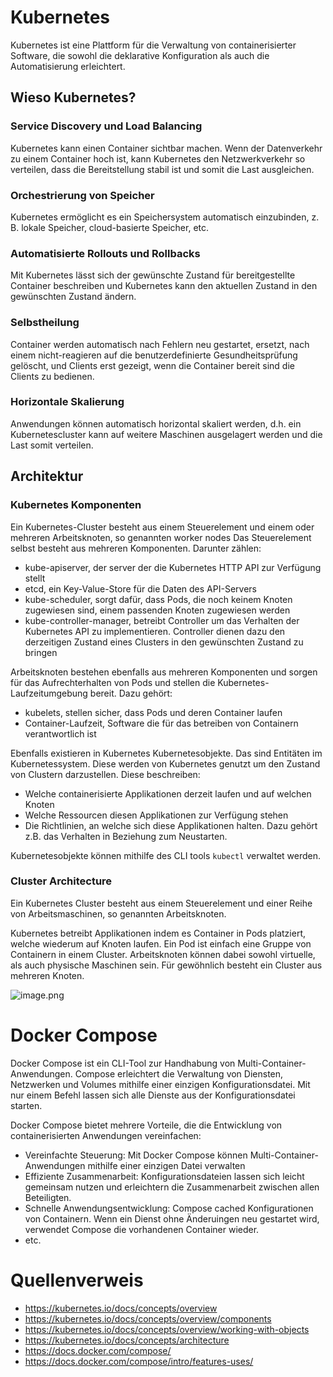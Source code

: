 # Kubernetes

Kubernetes ist eine Plattform für die Verwaltung von containerisierter Software, die sowohl die deklarative Konfiguration als auch die Automatisierung erleichtert.

## Wieso Kubernetes?

### Service Discovery und Load Balancing
Kubernetes kann einen Container sichtbar machen. Wenn der Datenverkehr zu einem Container hoch ist, kann Kubernetes den Netzwerkverkehr so verteilen, dass die Bereitstellung stabil ist und somit die Last ausgleichen.

### Orchestrierung von Speicher
Kubernetes ermöglicht es ein Speichersystem automatisch einzubinden, z. B. lokale Speicher, cloud-basierte Speicher, etc.

### Automatisierte Rollouts und Rollbacks
Mit Kubernetes lässt sich der gewünschte Zustand für bereitgestellte Container beschreiben und Kubernetes kann den aktuellen Zustand in den gewünschten Zustand ändern. 

### Selbstheilung
Container werden automatisch nach Fehlern neu gestartet, ersetzt, nach einem nicht-reagieren auf die benutzerdefinierte Gesundheitsprüfung gelöscht, und Clients erst gezeigt, wenn die Container bereit sind die Clients zu bedienen.

### Horizontale Skalierung
Anwendungen können automatisch horizontal skaliert werden, d.h. ein Kubernetescluster kann auf weitere Maschinen ausgelagert werden und die Last somit verteilen.

## Architektur

### Kubernetes Komponenten

Ein Kubernetes-Cluster besteht aus einem Steuerelement und einem oder mehreren Arbeitsknoten, so genannten worker nodes Das Steuerelement selbst besteht aus mehreren Komponenten. Darunter zählen:
- kube-apiserver, der server der die Kubernetes HTTP API zur Verfügung stellt
- etcd, ein Key-Value-Store für die Daten des API-Servers
- kube-scheduler, sorgt dafür, dass Pods, die noch keinem Knoten zugewiesen sind, einem passenden Knoten zugewiesen werden
- kube-controller-manager, betreibt Controller um das Verhalten der Kubernetes API zu implementieren. Controller dienen dazu den derzeitigen Zustand eines Clusters in den gewünschten Zustand zu bringen

Arbeitsknoten bestehen ebenfalls aus mehreren Komponenten und sorgen für das Aufrechterhalten von Pods und stellen die Kubernetes-Laufzeitumgebung bereit. Dazu gehört:

- kubelets, stellen sicher, dass Pods und deren Container laufen
- Container-Laufzeit, Software die für das betreiben von Containern verantwortlich ist

Ebenfalls existieren in Kubernetes Kubernetesobjekte. Das sind Entitäten im Kubernetessystem. Diese werden von Kubernetes genutzt um den Zustand von Clustern darzustellen. Diese beschreiben:
- Welche containerisierte Applikationen derzeit laufen und auf welchen Knoten
- Welche Ressourcen diesen Applikationen zur Verfügung stehen
- Die Richtlinien, an welche sich diese Applikationen halten. Dazu gehört z.B. das Verhalten in Beziehung zum Neustarten.

Kubernetesobjekte können mithilfe des CLI tools `kubectl` verwaltet werden.

### Cluster Architecture

Ein Kubernetes Cluster besteht aus einem Steuerelement und einer Reihe von Arbeitsmaschinen, so genannten Arbeitsknoten.

Kubernetes betreibt Applikationen indem es Container in Pods platziert, welche wiederum auf Knoten laufen. Ein Pod ist einfach eine Gruppe von Containern in einem Cluster. Arbeitsknoten können dabei sowohl virtuelle, als auch physische Maschinen sein. Für gewöhnlich besteht ein Cluster aus mehreren Knoten.

![image.png](https://kubernetes.io/docs/concepts/architecture/)

# Docker Compose

Docker Compose ist ein CLI-Tool zur Handhabung von Multi-Container-Anwendungen. Compose erleichtert die Verwaltung von Diensten, Netzwerken und Volumes mithilfe einer einzigen Konfigurationsdatei. Mit nur einem Befehl lassen sich alle Dienste aus der Konfigurationsdatei starten.

Docker Compose bietet mehrere Vorteile, die die Entwicklung von containerisierten Anwendungen vereinfachen:
- Vereinfachte Steuerung: Mit Docker Compose können Multi-Container-Anwendungen mithilfe einer einzigen Datei verwalten
- Effiziente Zusammenarbeit: Konfigurationsdateien lassen sich leicht gemeinsam nutzen und erleichtern die Zusammenarbeit zwischen allen Beteiligten.
- Schnelle Anwendungsentwicklung: Compose cached Konfigurationen von Containern. Wenn ein Dienst ohne Änderuingen neu gestartet wird, verwendet Compose die vorhandenen Container wieder. 
- etc.

# Quellenverweis
- https://kubernetes.io/docs/concepts/overview
- https://kubernetes.io/docs/concepts/overview/components
- https://kubernetes.io/docs/concepts/overview/working-with-objects
- https://kubernetes.io/docs/concepts/architecture
- https://docs.docker.com/compose/
- https://docs.docker.com/compose/intro/features-uses/
